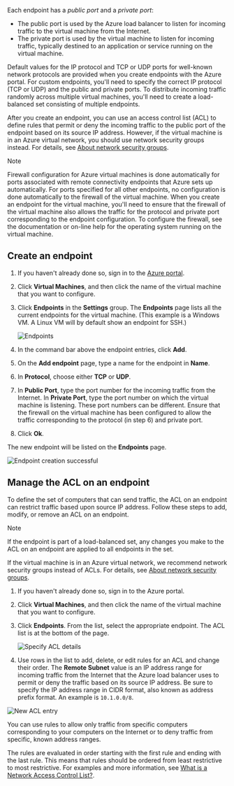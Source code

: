 
Each endpoint has a *public port* and a *private port*:

* The public port is used by the Azure load balancer to listen for incoming traffic to the virtual machine from the Internet.
* The private port is used by the virtual machine to listen for incoming traffic, typically destined to an application or service running on the virtual machine.

Default values for the IP protocol and TCP or UDP ports for well-known network protocols are provided when you create endpoints with the Azure portal. For custom endpoints, you'll need to specify the correct IP protocol (TCP or UDP) and the public and private ports. To distribute incoming traffic randomly across multiple virtual machines, you'll need to create a load-balanced set consisting of multiple endpoints.

After you create an endpoint, you can use an access control list (ACL) to define rules that permit or deny the incoming traffic to the public port of the endpoint based on its source IP address. However, if the virtual machine is in an Azure virtual network, you should use network security groups instead. For details, see [About network security groups](../articles/virtual-network/virtual-networks-nsg.md).

> [!NOTE]
> Firewall configuration for Azure virtual machines is done automatically for ports associated with remote connectivity endpoints that Azure sets up automatically. For ports specified for all other endpoints, no configuration is done automatically to the firewall of the virtual machine. When you create an endpoint for the virtual machine, you'll need to ensure that the firewall of the virtual machine also allows the traffic for the protocol and private port corresponding to the endpoint configuration. To configure the firewall, see the documentation or on-line help for the operating system running on the virtual machine.
>
>

## Create an endpoint
1. If you haven't already done so, sign in to the [Azure portal](https://portal.azure.com).
2. Click **Virtual Machines**, and then click the name of the virtual machine that you want to configure.
3. Click **Endpoints** in the **Settings** group. The **Endpoints** page lists all the current endpoints for the virtual machine. (This example is a Windows VM. A Linux VM will by default show an endpoint for SSH.)

   <!-- ![Endpoints](./media/virtual-machines-common-classic-setup-endpoints/endpointswindows.png) -->
   ![Endpoints](./media/virtual-machines-common-classic-setup-endpoints/endpointsblade.png)

4. In the command bar above the endpoint entries, click **Add**.
5. On the **Add endpoint** page, type a name for the endpoint in **Name**.
6. In **Protocol**, choose either **TCP** or **UDP**.
7. In **Public Port**, type the port number for the incoming traffic from the Internet. In **Private Port**, type the port number on which the virtual machine is listening. These port numbers can be different. Ensure that the firewall on the virtual machine has been configured to allow the traffic corresponding to the protocol (in step 6) and private port.
10. Click **Ok**.

The new endpoint will be listed on the **Endpoints** page.

![Endpoint creation successful](./media/virtual-machines-common-classic-setup-endpoints/endpointcreated.png)

## Manage the ACL on an endpoint
To define the set of computers that can send traffic, the ACL on an endpoint can restrict traffic based upon source IP address. Follow these steps to add, modify, or remove an ACL on an endpoint.

> [!NOTE]
> If the endpoint is part of a load-balanced set, any changes you make to the ACL on an endpoint are applied to all endpoints in the set.
>
>

If the virtual machine is in an Azure virtual network, we recommend network security groups instead of ACLs. For details, see [About network security groups](../articles/virtual-network/virtual-networks-nsg.md).

1. If you haven't already done so, sign in to the Azure portal.
2. Click **Virtual Machines**, and then click the name of the virtual machine that you want to configure.
3. Click **Endpoints**. From the list, select the appropriate endpoint. The ACL list is at the bottom of the page.

   ![Specify ACL details](./media/virtual-machines-common-classic-setup-endpoints/aclpreentry.png)

5. Use rows in the list to add, delete, or edit rules for an ACL and change their order. The **Remote Subnet** value is an IP address range for incoming traffic from the Internet that the Azure load balancer uses to permit or deny the traffic based on its source IP address. Be sure to specify the IP address range in CIDR format, also known as address prefix format. An example is `10.1.0.0/8`.

![New ACL entry](./media/virtual-machines-common-classic-setup-endpoints/newaclentry.png)


You can use rules to allow only traffic from specific computers corresponding to your computers on the Internet or to deny traffic from specific, known address ranges.

The rules are evaluated in order starting with the first rule and ending with the last rule. This means that rules should be ordered from least restrictive to most restrictive. For examples and more information, see [What is a Network Access Control List?](../articles/virtual-network/virtual-networks-acl.md).
